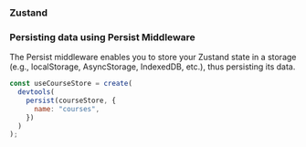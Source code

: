 ### Zustand

### Persisting data using Persist Middleware

The Persist middleware enables you to store your Zustand state in a storage (e.g., localStorage, AsyncStorage, IndexedDB, etc.), thus persisting its data.

```js
const useCourseStore = create(
  devtools(
    persist(courseStore, {
      name: "courses",
    })
  )
);
```
